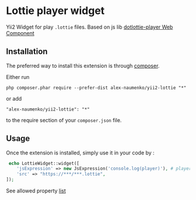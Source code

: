 Lottie player widget
====================
Yii2 Widget for play ```.lottie``` files.
Based on js lib [dotlottie-player Web Component](https://github.com/dotlottie/player-component#dotlottie-player-web-component)

Installation
------------

The preferred way to install this extension is through [composer](http://getcomposer.org/download/).

Either run

```
php composer.phar require --prefer-dist alex-naumenko/yii2-lottie "*"
```

or add

```
"alex-naumenko/yii2-lottie": "*"
```

to the require section of your `composer.json` file.


Usage
-----

Once the extension is installed, simply use it in your code by  :

```php
 echo LottieWidget::widget([
    'jsExpression' => new JsExpression('console.log(player)'), # player - is instance of dotlottie-player
    'src' => "https://***/***.lottie",
]); 
```

See allowed property [list](https://github.com/dotlottie/player-component#dotlottie-player-web-component)




